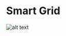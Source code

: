 # Smart Grid

![alt text](https://github.com/chinjyanson/SmartGrid/blob/TopLevel.drawio.svg?raw=true)
